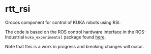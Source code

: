 # rtt_rsi

Orocos component for control of KUKA robots using RSI. 

The code is based on the ROS control hardware interface in the ROS-Industrial `kuka_experimental` package found [here](https://github.com/ros-industrial/kuka_experimental/tree/indigo-devel/kuka_rsi_hw_interface).

Note that this is a work in progress and breaking changes will occur.
